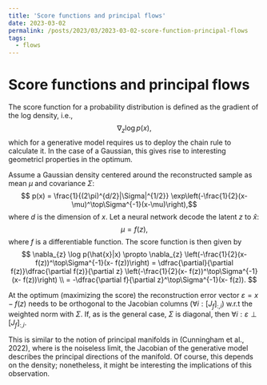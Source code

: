 ```yaml
---
title: 'Score functions and principal flows'
date: 2023-03-02
permalink: /posts/2023/03/2023-03-02-score-function-principal-flows
tags:
  - flows
---
```


# Score functions and principal flows

The score function for a probability distribution is defined as the gradient of the log density, i.e.,
 $$ \nabla_z \log p(x), $$
 which for a generative model requires us to deploy the chain rule to calculate it. In the case of  a Gaussian, this gives rise to interesting geometricl properties in the optimum.

 Assume a Gaussian density centered around the reconstructed sample as mean $\mu$ and covariance $\Sigma$:
  $$ p(x) = \frac{1}{(2\pi)^{d/2}|\Sigma|^{1/2}} \exp\left(-\frac{1}{2}(x-\mu)^\top\Sigma^{-1}(x-\mu)\right),$$
  where $d$ is the dimension of $x$. Let a neural network decode the latent $z$ to $\hat{x}$:
  $$ \mu = f(z), $$
  where $f$ is a differentiable function. The score function is then given by
  $$ \nabla_{z} \log p(\hat{x}|x) \propto \nabla_{z} \left(-\frac{1}{2}(x- f(z))^\top\Sigma^{-1}(x- f(z))\right) 
   = \dfrac{\partial}{\partial f(z)}\dfrac{\partial f(z)}{\partial z}  \left(-\frac{1}{2}(x- f(z))^\top\Sigma^{-1}(x- f(z))\right) \\
   = -\dfrac{\partial f}{\partial z}^\top\Sigma^{-1}(x- f(z)). $$

   At the optimum (maximizing the score) the reconstruction error vector $\varepsilon = x - f(z)$ needs to be orthogonal to the Jacobian columns ($\forall i : [J_f]_{:, i}$) w.r.t the weighted norm with $\Sigma$. If, as is the general case, $\Sigma$ is diagonal, then $\forall i: \varepsilon \perp [J_f]_{:, i}$.

   This is similar to the notion of principal manifolds in (Cunningham et al., 2022), where is the noiseless limit, the Jacobian of the generative model describes the principal directions of the manifold. Of course, this depends on the density; nonetheless, it might be interesting the implications of this observation.